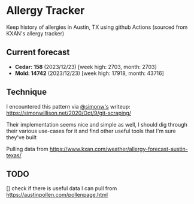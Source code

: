 # Allergy Tracker

Keep history of allergies in Austin, TX using github Actions (sourced from KXAN's allergy tracker)

## Current forecast
<!-- INJECT FORECAST -->
- **Cedar: 158** (2023/12/23)  [week high: 2703, month: 2703]
- **Mold: 14742** (2023/12/23)  [week high: 17918, month: 43716]
<!-- END INJECT FORECAST -->

## Technique

I encountered this pattern via [@simonw's](https://github.com/simonw) writeup: https://simonwillison.net/2020/Oct/9/git-scraping/

Their implementation seems nice and simple as well, I should dig through their various use-cases for it and find other useful tools that I'm sure they've built

Pulling data from https://www.kxan.com/weather/allergy-forecast-austin-texas/

## TODO

[] check if there is useful data I can pull from https://austinpollen.com/pollenpage.html
